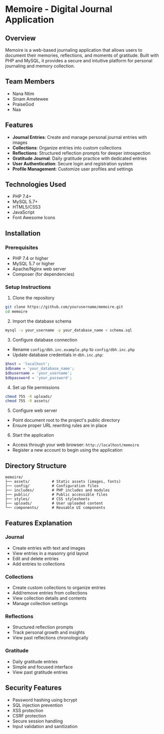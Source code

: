 # Memoire - Digital Journal Application

## Overview
Memoire is a web-based journaling application that allows users to document their memories, reflections, and moments of gratitude. Built with PHP and MySQL, it provides a secure and intuitive platform for personal journaling and memory collection.

## Team Members
- Nana Ntim
- Sinam Ametewee
- PraiseGod
- Naa

## Features
- **Journal Entries**: Create and manage personal journal entries with images
- **Collections**: Organize entries into custom collections
- **Reflections**: Structured reflection prompts for deeper introspection
- **Gratitude Journal**: Daily gratitude practice with dedicated entries
- **User Authentication**: Secure login and registration system
- **Profile Management**: Customize user profiles and settings

## Technologies Used
- PHP 7.4+
- MySQL 5.7+
- HTML5/CSS3
- JavaScript
- Font Awesome Icons

## Installation

### Prerequisites
- PHP 7.4 or higher
- MySQL 5.7 or higher
- Apache/Nginx web server
- Composer (for dependencies)

### Setup Instructions

1. Clone the repository
```bash
git clone https://github.com/yourusername/memoire.git
cd memoire
```

2. Import the database schema
```bash
mysql -u your_username -p your_database_name < schema.sql
```

3. Configure database connection
- Rename `config/dbh.inc.example.php` to `config/dbh.inc.php`
- Update database credentials in `dbh.inc.php`:
```php
$host = 'localhost';
$dbname = 'your_database_name';
$dbusername = 'your_username';
$dbpassword = 'your_password';
```

4. Set up file permissions
```bash
chmod 755 -R uploads/
chmod 755 -R assets/
```

5. Configure web server
- Point document root to the project's public directory
- Ensure proper URL rewriting rules are in place

6. Start the application
- Access through your web browser: `http://localhost/memoire`
- Register a new account to begin using the application

## Directory Structure
```
memoire/
├── assets/          # Static assets (images, fonts)
├── config/          # Configuration files
├── includes/        # PHP includes and modules
├── public/          # Public accessible files
├── styles/          # CSS stylesheets
├── uploads/         # User uploaded content
└── components/      # Reusable UI components
```

## Features Explanation

### Journal
- Create entries with text and images
- View entries in a masonry grid layout
- Edit and delete entries
- Add entries to collections

### Collections
- Create custom collections to organize entries
- Add/remove entries from collections
- View collection details and contents
- Manage collection settings

### Reflections
- Structured reflection prompts
- Track personal growth and insights
- View past reflections chronologically

### Gratitude
- Daily gratitude entries
- Simple and focused interface
- View past gratitude entries

## Security Features
- Password hashing using bcrypt
- SQL injection prevention
- XSS protection
- CSRF protection
- Secure session handling
- Input validation and sanitization